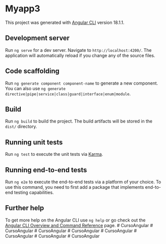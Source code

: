 # Myapp3

This project was generated with [Angular CLI](https://github.com/angular/angular-cli) version 18.1.1.

## Development server

Run `ng serve` for a dev server. Navigate to `http://localhost:4200/`. The application will automatically reload if you change any of the source files.

## Code scaffolding

Run `ng generate component component-name` to generate a new component. You can also use `ng generate directive|pipe|service|class|guard|interface|enum|module`.

## Build

Run `ng build` to build the project. The build artifacts will be stored in the `dist/` directory.

## Running unit tests

Run `ng test` to execute the unit tests via [Karma](https://karma-runner.github.io).

## Running end-to-end tests

Run `ng e2e` to execute the end-to-end tests via a platform of your choice. To use this command, you need to first add a package that implements end-to-end testing capabilities.

## Further help

To get more help on the Angular CLI use `ng help` or go check out the [Angular CLI Overview and Command Reference](https://angular.dev/tools/cli) page.
#   C u r s o A n g u l a r  
 #   C u r s o A n g u l a r  
 #   C u r s o A n g u l a r  
 #   C u r s o A n g u l a r  
 #   C u r s o A n g u l a r  
 #   C u r s o A n g u l a r  
 #   C u r s o A n g u l a r  
 #   C u r s o A n g u l a r  
 